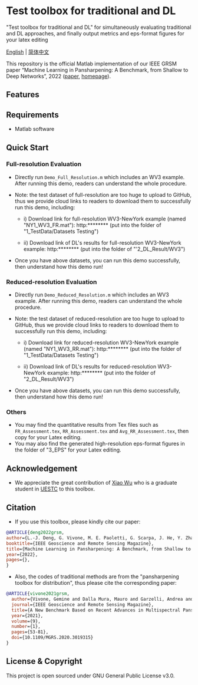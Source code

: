 # Test toolbox for traditional and DL
"Test toolbox for traditional and DL" for simultaneously evaluating traditional and DL approaches, and finally output metrics and eps-format figures for your latex editing

[English](https://github.com/.md) | [简体中文](https://github.com.md)

This repository is the official Matlab implementation of our IEEE GRSM paper “Machine Learning in Pansharpening: A Benchmark, from Shallow to Deep Networks”, 2022 ([paper](https://liangjiandeng.github.io), [homepage](https://liangjiandeng.github.io)).



## Features


## Requirements
* Matlab software

## Quick Start

### Full-resolution Evaluation

* Directly run ``Demo_Full_Resolution.m`` which includes an WV3 example. After running this demo, readers can understand the whole procedure.

* Note: the test dataset of full-resolution are too huge to upload to GitHub, thus we provide cloud links to readers to download them to
  successfully run this demo, including:
  - i) Download link for full-resolution WV3-NewYork example (named "NY1_WV3_FR.mat"): http:********   (put into the folder of   "1_TestData/Datasets Testing")
  
  - ii) Download link of DL's results for full-resolution WV3-NewYork example: http:********   (put into the folder of "'2_DL_Result/WV3")
  
* Once you have above datasets, you can run this demo successfully, then understand how this demo run!




### Reduced-resolution Evaluation

* Directly run ``Demo_Reduced_Resolution.m`` which includes an WV3 example. After running this demo, readers can understand the whole procedure.

* Note: the test dataset of reduced-resolution are too huge to upload to GitHub, thus we provide cloud links to readers to download them to
  successfully run this demo, including:
  - i) Download link for reduced-resolution WV3-NewYork example (named "NY1_WV3_RR.mat"): http:********   (put into the folder of   "1_TestData/Datasets Testing")
  
  - ii) Download link of DL's results for reduced-resolution WV3-NewYork example: http:********   (put into the folder of "2_DL_Result/WV3")
  
* Once you have above datasets, you can run this demo successfully, then understand how this demo run!


### Others

* You may find the quantitative results from Tex files such as ``FR_Assessment.tex``, ``RR_Assessment.tex`` and ``Avg_RR_Assessment.tex``, then copy for your Latex editing.
* You may also find the generated high-resolution eps-format figures in the folder of "3_EPS" for your Latex editing. 


## Acknowledgement
- We appreciate the great contribution of [Xiao Wu](https://xiaoxiao-woo.github.io/) who is a graduate student in [UESTC](https://www.uestc.edu.cn/) to this toolbox.


## Citation
* If you use this toolbox, please kindly cite our paper:

```bibtex
@ARTICLE{deng2022grsm,
author={L.-J. Deng, G. Vivone, M. E. Paoletti, G. Scarpa, J. He, Y. Zhang, J. Chanussot, and A. Plaza},
booktitle={IEEE Geoscience and Remote Sensing Magazine},
title={Machine Learning in Pansharpening: A Benchmark, from Shallow to Deep Networks},
year={2022},
pages={},
}
```

* Also, the codes of traditional methods are from the "pansharpening toolbox for distribution", thus please cite the corresponding paper:
```bibtex
@ARTICLE{vivone2021grsm,
  author={Vivone, Gemine and Dalla Mura, Mauro and Garzelli, Andrea and Restaino, Rocco and Scarpa, Giuseppe and Ulfarsson, Magnus O. and   Alparone, Luciano and Chanussot, Jocelyn},
  journal={IEEE Geoscience and Remote Sensing Magazine}, 
  title={A New Benchmark Based on Recent Advances in Multispectral Pansharpening: Revisiting Pansharpening With Classical and Emerging Pansharpening Methods}, 
  year={2021},
  volume={9},
  number={1},
  pages={53-81},
  doi={10.1109/MGRS.2020.3019315}
}
```

  


## License & Copyright
This project is open sourced under GNU General Public License v3.0.

